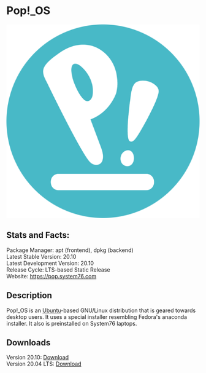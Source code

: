 # Pop!\_OS

![](icons/popos.png)

## Stats and Facts:
Package Manager: apt (frontend), dpkg (backend)<br>
Latest Stable Version: 20.10<br>
Latest Development Version: 20.10<br>
Release Cycle: LTS-based Static Release<br>
Website: https://pop.system76.com

## Description
Pop!\_OS is an [Ubuntu](ubuntu.md)-based GNU/Linux distribution that is geared towards desktop users. It uses a special installer resembling Fedora's anaconda installer. It also is preinstalled on System76 laptops.

## Downloads

Version 20.10: [Download](https://pop-iso.sfo2.cdn.digitaloceanspaces.com/20.10/amd64/intel/14/pop-os_20.10_amd64_intel_14.iso)<br>
Version 20.04 LTS: [Download](https://pop-iso.sfo2.cdn.digitaloceanspaces.com/20.04/amd64/intel/26/pop-os_20.04_amd64_intel_26.iso)
